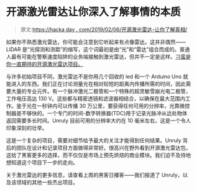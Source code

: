 # 开源激光雷达让你深入了解事情的本质

> 原文:[https://hacka day . com/2019/02/06/开源激光雷达-让你了解真相/](https://hackaday.com/2019/02/06/open-source-lidar-lets-you-get-down-to-the-nitty-gritty/)

如果你不熟悉激光雷达，你可能会注意到它听起来有点像雷达。这并非偶然——LIDAR 是“光探测和测距”的缩写，这个词最初是由“光”和“雷达”组合而成的。普通人最有可能在警察速度陷阱的业务端接触到激光雷达，但并不一定是这样。[刁蛮是你一直期待的开源激光雷达项目。](https://hackaday.io/project/163501-open-source-lidar-unruly)

与许多初始项目不同，激光雷达不是你用几个回收的 led 和一个 Arduino Uno 就能进入的东西。我们正在讨论测量光在相对较短的距离内传播所需的时间，因此需要大量的专业元件。有一个脉冲激光二极管和一个特殊的超灵敏雪崩光电二极管，工作电压高达 130 V。这些都与精密透镜和滤波器相结合，以确保在最大范围内工作。鉴于光在一秒钟内可以传播 30 万公里，要获得任何可用的分辨率，光靠微控制器是不够快的。一个专门的时间-数字转换器(TDC)用于记录光脉冲从远处物体返回需要多长时间。Unruly 目前可用的分辨率大约在 10 毫米左右，这是一个令人印象深刻的壮举。

这是一个复杂的项目，需要对细节给予最大的关注才能得到任何结果。Unruly 背后的团队在设计和记录项目方面做得非常好。很高兴在野外看到开源激光雷达包，这给了黑客更多的选择，而不仅仅是市场上预先烘焙的商业模块。我们迫不及待地想知道这个项目下一步的走向。

关于激光雷达的更多信息，请查看上周的黑客日播客——我们报道了 Unruly，以及该领域的其他一些杰出项目。